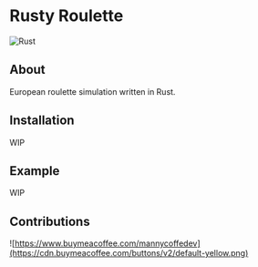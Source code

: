 # Rusty Roulette

![Rust](https://github.com/Manny-coffee-dev/rusty-roulette/workflows/Rust/badge.svg?branch=main)

## About

European roulette simulation written in Rust.

## Installation

WIP

## Example

WIP

## Contributions

![https://www.buymeacoffee.com/mannycoffedev](https://cdn.buymeacoffee.com/buttons/v2/default-yellow.png)
